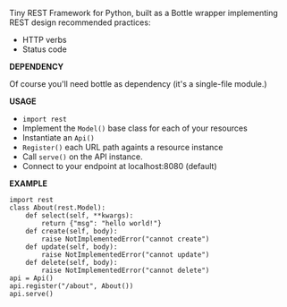 Tiny REST Framework for Python,
built as a Bottle wrapper implementing REST design recommended practices:
  - HTTP verbs
  - Status code

**DEPENDENCY**

Of course you'll need bottle as dependency (it's a single-file module.)

**USAGE**

  - `import rest`
  - Implement the `Model()` base class for each of your resources
  - Instantiate an `Api()`
  - `Register()` each URL path againts a resource instance
  - Call `serve()` on the API instance.
  - Connect to your endpoint at localhost:8080 (default)

**EXAMPLE**

	import rest
	class About(rest.Model):
		def select(self, **kwargs):
			return {"msg": "hello world!"}
		def create(self, body):
			raise NotImplementedError("cannot create")
		def update(self, body):
			raise NotImplementedError("cannot update")
		def delete(self, body):
			raise NotImplementedError("cannot delete")
	api = Api()
	api.register("/about", About())
	api.serve()

